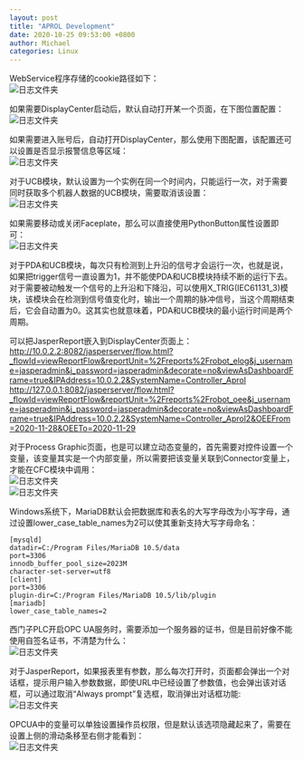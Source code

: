 ```yaml
---
layout: post
title: "APROL Development"
date: 2020-10-25 09:53:00 +0800
author: Michael
categories: Linux
---
```


WebService程序存储的cookie路径如下：  
![日志文件夹](/assets/aprol/cookie.png)

如果需要DisplayCenter启动后，默认自动打开某一个页面，在下图位置配置：  
![日志文件夹](/assets/aprol/DisplayCenterStartPage.png)

如果需要进入账号后，自动打开DisplayCenter，那么使用下图配置，该配置还可以设置是否显示报警信息等区域：  
![日志文件夹](/assets/aprol/DisplayCenterAutoStart.png)

对于UCB模块，默认设置为一个实例在同一个时间内，只能运行一次，对于需要同时获取多个机器人数据的UCB模块，需要取消该设置：  
![日志文件夹](/assets/aprol/DeactivateGolbalLocking.png)

如果需要移动或关闭Faceplate，那么可以直接使用PythonButton属性设置即可：  
![日志文件夹](/assets/aprol/CloseFaceplate.png)

对于PDA和UCB模块，每次只有检测到上升沿的信号才会运行一次，也就是说，如果把trigger信号一直设置为1，并不能使PDA和UCB模块持续不断的运行下去。对于需要被动触发一个信号的上升沿和下降沿，可以使用X_TRIG(IEC61131_3)模块，该模块会在检测到信号值变化时，输出一个周期的脉冲信号，当这个周期结束后，它会自动置为0。这其实也就意味着，PDA和UCB模块的最小运行时间是两个周期。

可以把JasperReport嵌入到DisplayCenter页面上：  
http://10.0.2.2:8082/jasperserver/flow.html?_flowId=viewReportFlow&reportUnit=%2Freports%2Frobot_elog&j_username=jasperadmin&j_password=jasperadmin&decorate=no&viewAsDashboardFrame=true&IPAddress=10.0.2.2&SystemName=Controller_Aprol  
http://127.0.0.1:8082/jasperserver/flow.html?_flowId=viewReportFlow&reportUnit=%2Freports%2Frobot_oee&j_username=jasperadmin&j_password=jasperadmin&decorate=no&viewAsDashboardFrame=true&IPAddress=10.0.2.2&SystemName=Controller_Aprol2&OEEFrom=2020-11-28&OEETo=2020-11-29

对于Process Graphic页面，也是可以建立动态变量的，首先需要对控件设置一个变量，该变量其实是一个内部变量，所以需要把该变量关联到Connector变量上，才能在CFC模块中调用：  
![日志文件夹](/assets/aprol/PulsControl.png)  
![日志文件夹](/assets/aprol/PGIOMapping.png)

Windows系统下，MariaDB默认会把数据库和表名的大写字母改为小写字母，通过设置lower_case_table_names为2可以使其重新支持大写字母命名：

	[mysqld]
	datadir=C:/Program Files/MariaDB 10.5/data
	port=3306
	innodb_buffer_pool_size=2023M
	character-set-server=utf8
	[client]
	port=3306
	plugin-dir=C:/Program Files/MariaDB 10.5/lib/plugin
	[mariadb]
	lower_case_table_names=2

西门子PLC开启OPC UA服务时，需要添加一个服务器的证书，但是目前好像不能使用自签名证书，不清楚为什么：  
![日志文件夹](/assets/aprol/SiemensPLCOPCUACertificate.png)  

对于JasperReport，如果报表里有参数，那么每次打开时，页面都会弹出一个对话框，提示用户输入参数数据，即使URL中已经设置了参数值，也会弹出该对话框，可以通过取消“Always prompt”复选框，取消弹出对话框功能:  
![日志文件夹](/assets/aprol/JSInputControlsPrompt.png)  

OPCUA中的变量可以单独设置操作员权限，但是默认该选项隐藏起来了，需要在设置上侧的滑动条移至右侧才能看到：  
![日志文件夹](/assets/aprol/OPCUAOperatorRight.png)
